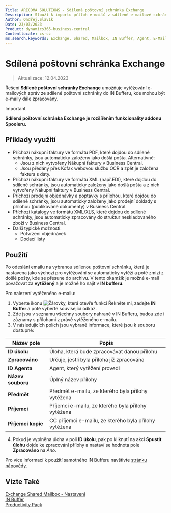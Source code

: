 ```yaml
---
Title: ARICOMA SOLUTIONS - Sdílená poštovní schránka Exchange
Description: Slouží k importu příloh e-mailů z sdílené e-mailové schránky do Business Centralu, kde mohou být přílohy dále zpracovány.
Author: Ondřej.Slavík
Date: 23/03/2023
Product: dynamics365-business-central
Contentlocale: cs-cz
ms.search.keywords: Exchange, Shared, Mailbox, IN Buffer, Agent, E-Mail, Azure
---
```


# Sdílená poštovní schránka Exchange
> Aktualizace: 12.04.2023

Řešení **Sdílené poštovní schránky Exchange** umožňuje vytěžování e-mailových zpráv ze sdílené poštovní schránky do IN Bufferu, kde mohou být e-maily dále zpracovány.

> [!IMPORTANT]
> **Sdílená poštovní schránka Exchange je rozšířením funkcionality addonu Spooleru.**

## Příklady využití

-	Příchozí nákupní faktury ve formátu PDF, které dojdou do sdílené schránky, jsou automaticky založeny jako došlá pošta. Alternativně:
    - Jsou z nich vytvořeny Nákupní faktury v Business Central.
    - Jsou předány přes Kofax webovou službu OCR a zpět je založena faktura s daty.
-	Příchozí nákupní faktury ve formátu XML (např.EDI), které dojdou do sdílené schránky, jsou automaticky založeny jako došlá pošta a z nich vytvořeny Nákupní faktury v Business Central.
-	Příchozí prodejní objednávky a poptávky s přílohou, které dojdou do sdílené schránky, jsou automaticky založeny jako prodejní doklady s přílohou (publikované dokumenty) v Business Central.
-	Příchozí katalogy ve formátu XML/XLS, které dojdou do sdílené schránky, jsou automaticky zpracovány do struktur neskladovaného zboží v Business Central.
-	Další typické možnosti:
    -	Potvrzení objednávek
    -	Dodací listy 


## Použití
Po odeslání emailu na vybranou sdílenou poštovní schránku, která je nastavena jako výchozí pro vytěžování se automaticky vytěží a poté zmizí z došlé pošty, kde se přesune do archivu. V tento okamžik je možné e-mail považovat za **vytěžený** a je možné ho najít v **IN bufferu**.

Pro nalezení vytěženého e-mailu:
1. Vyberte ikonu ![Žárovky, která otevře funkci Řekněte mi](media/ui-search/search_small.png "Řekněte mi, co chcete dělat"), zadejte **IN Buffer** a poté vyberte související odkaz.
2. Zde jsou v seznamu všechny soubory nahrané v IN Bufferu, budou zde i záznamy s přílohami z právě vytěženého e-mailu.
3. V následujících polích jsou vybrané informace, které jsou k souboru dostupné:

| Název pole         | Popis                                                 |
|--------------------|-------------------------------------------------------|
| **ID úkolu**       | Úloha, která bude zpracovávat danou přílohu           |
| **Zpracováno**     | Určuje, jestli byla příloha již zpracována            |
| **ID Agenta**      | Agent, který vytěžení provedl                         |
| **Název souboru**  | Úplný název přílohy                                   |
| **Předmět**        | Předmět e-mailu, ze kterého byla přílohy vytěžena     |
| **Příjemci**       | Příjemci e-mailu, ze kterého byla přílohy vytěžena    |
| **Příjemci kopie** | CC příjemci e-mailu, ze kterého byla přílohy vytěžena |

4. Pokud je vyplněna úloha v poli **ID úkolu**, pak po kliknutí na akci **Spustit úlohu** dojde ke zpracování přílohy a nastaví se hodnota pole **Zpracováno** na *Ano*.

Pro více informací k použití samotného IN Bufferu navštivte [stránku nápovědy](spooler.md).


## Vizte Také
[Exchange Shared Mailbox - Nastavení   ](exchange-shared-mailboxes-setup.md)  
[IN Buffer](spooler.md)  
[Productivity Pack](productivity-pack.md)